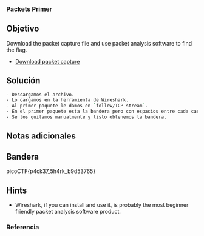 ### Packets Primer
## Objetivo

Download the packet capture file and use packet analysis software to find the flag.

- [Download packet capture](https://artifacts.picoctf.net/c/195/network-dump.flag.pcap)
## Solución
```bash
- Descargamos el archivo.
- Lo cargamos en la herramienta de Wireshark.
- Al primer paquete le damos en `follow/TCP stream`.
- En el primer paquete esta la bandera pero con espacios entre cada carácter.
- Se los quitamos manualmente y listo obtenemos la bandera.
```
## Notas adicionales

## Bandera

picoCTF{p4ck37_5h4rk_b9d53765}
## Hints

- Wireshark, if you can install and use it, is probably the most beginner friendly packet analysis software product.
### Referencia